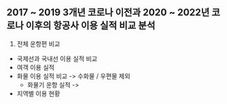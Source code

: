 ## 2017 ~ 2019 3개년 코로나 이전과 2020 ~ 2022년 코로나 이후의 항공사 이용 실적 비교 분석
1. 전체 운항편 비교
  - 국제선과 국내선 이용 실적 비교
  - 여객 이용 실적 
  - 화물 이용 실적 비교 -> 수화물 / 우편물 제외
    - 화물기 운항 실적 -> 
  - 지역별 이용 현황
